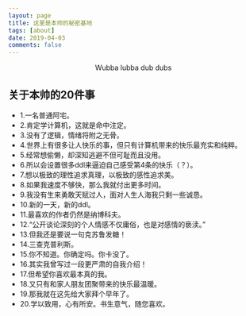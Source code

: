 ```yaml
---
layout: page
title: 这里是本帅的秘密基地
tags: [about]
date: 2019-04-03
comments: false
---
```

    
<center><a href="http://yawwq.github.io"></a> Wubba lubba dub dubs</center>

## 关于本帅的20件事
* 1.一名普通阿宅。
* 2.肯定学计算机，这就是命中注定。
* 3.没有了逻辑，情绪将附之无骨。
* 4.世界上有很多让人快乐的事，但只有计算机带来的快乐最充实和纯粹。
* 5.经常想偷懒，却深知逃避不但可耻而且没用。
* 6.所以会设置很多ddl来逼迫自己感受第4条的快乐（？）。
* 7.想以极致的理性追求真理，以极致的感性追求美。
* 8.如果我速度不够快，那么我就付出更多时间。
* 9.我没有生来勇敢天赋过人，面对人生人海我只剩一些诚恳。
* 10.新的一天，新的ddl。
* 11.最喜欢的作者仍然是纳博科夫。
* 12.“公开谈论深刻的个人情感不仅庸俗，也是对感情的亵渎。”
* 13.但我还是要说一句克苏鲁发糖！
* 14.三查克普利斯。
* 15.你不知道。你确定吗。你卡没了。
* 16.其实我曾写过一段更严肃的自我介绍！
* 17.但希望你喜欢最本真的我。
* 18.又只有和家人朋友团聚带来的快乐最温暖。
* 19.那我就在这先给大家拜个早年了。
* 20.学以致用，心有所安。书生意气，随您喜欢。